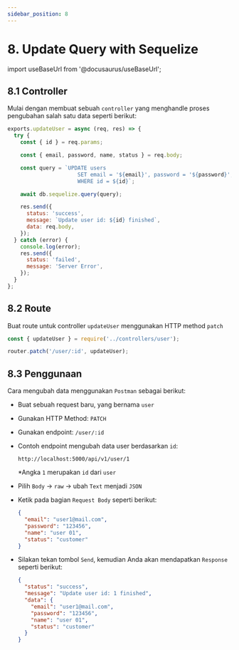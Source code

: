 ```yaml
---
sidebar_position: 8
---
```


# 8. Update Query with Sequelize

import useBaseUrl from '@docusaurus/useBaseUrl';

## 8.1 Controller

Mulai dengan membuat sebuah `controller` yang menghandle proses pengubahan salah satu data seperti berikut:

```js {3,7-9,11,13-16} title=src/controllers/user.js
exports.updateUser = async (req, res) => {
  try {
    const { id } = req.params;

    const { email, password, name, status } = req.body;

    const query = `UPDATE users 
                      SET email = '${email}', password = '${password}', name = '${name}', status = '${status}'
                      WHERE id = ${id}`;

    await db.sequelize.query(query);

    res.send({
      status: 'success',
      message: `Update user id: ${id} finished`,
      data: req.body,
    });
  } catch (error) {
    console.log(error);
    res.send({
      status: 'failed',
      message: 'Server Error',
    });
  }
};
```

<!-- Untuk mengubah data, kita membutuhkan sebuah `id` yang akan digunakan untuk menentukan data mana yang ingin diubah. Kemudian kita siapkan `query` untuk mengubah data beserta `data terbaru` dan `id` sebagai kondisinya. Lalu eksekusi `query` tersebut menggunakan `sequelize`. -->

## 8.2 Route

Buat route untuk controller `updateUser` menggunakan HTTP method `patch`

```js {1,3} title=src/routes/index.js
const { updateUser } = require('../controllers/user');

router.patch('/user/:id', updateUser);
```

## 8.3 Penggunaan

Cara mengubah data menggunakan `Postman` sebagai berikut:

- Buat sebuah request baru, yang bernama `user`
- Gunakan HTTP Method: `PATCH`
- Gunakan endpoint: `/user/:id`
- Contoh endpoint mengubah data user berdasarkan `id`:
  ```
  http://localhost:5000/api/v1/user/1
  ```
  \*Angka `1` merupakan `id` dari `user`
- Pilih `Body` &rarr; `raw` &rarr; ubah `Text` menjadi `JSON`
- Ketik pada bagian `Request Body` seperti berikut:

  ```json {4} title=Request
  {
    "email": "user1@mail.com",
    "password": "123456",
    "name": "user 01",
    "status": "customer"
  }
  ```

- Silakan tekan tombol `Send`, kemudian Anda akan mendapatkan `Response` seperti berikut:

  ```json title=Response
  {
    "status": "success",
    "message": "Update user id: 1 finished",
    "data": {
      "email": "user1@mail.com",
      "password": "123456",
      "name": "user 01",
      "status": "customer"
    }
  }
  ```
